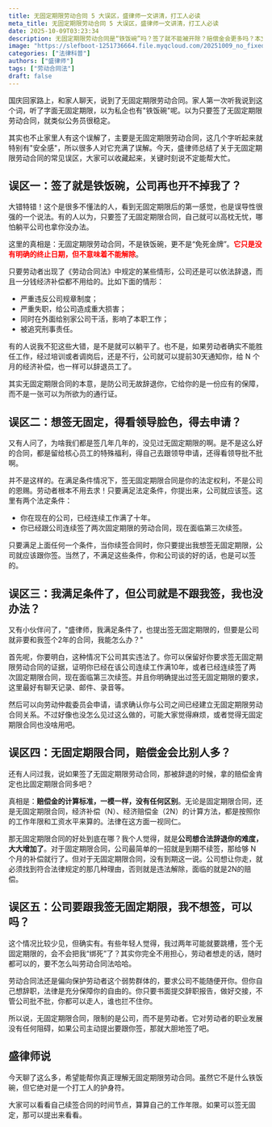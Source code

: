 ```yaml
---
title: 无固定期限劳动合同 5 大误区，盛律师一文讲清，打工人必读
meta_title: 无固定期限劳动合同 5 大误区，盛律师一文讲清，打工人必读
date: 2025-10-09T03:23:34
description: 无固定期限劳动合同是“铁饭碗”吗？签了就不能被开除？赔偿金会更多吗？本文将一次性讲清关于它的五大常见误区。你将了解到：它并非“免死金牌”，员工严重违规或不胜任工作，公司仍可依法解除；满足法定条件（工龄满十年或第三次续签）后，签订它是你的法定权利，而非公司恩赐；公司拒签属违法行为；其经济补偿金（N/2N）计算方式与固定期限合同完全一样。它真正的价值在于，公司不能再以“合同到期不续签”为由轻易让你走人，大大提高了辞退门槛。本文旨在帮你正确认识这份打工人的“护身符”，依法维护自身权益。
image: "https://slefboot-1251736664.file.myqcloud.com/20251009_no_fixed_term.webp"
categories: ["法律科普"]
authors: ["盛律师"]
tags: ["劳动合同法"]
draft: false
---
```


国庆回家路上，和家人聊天，说到了无固定期限劳动合同。家人第一次听我说到这个词，听了字面无固定期限，以为私企也有"铁饭碗"呢。以为只要签了无固定期限劳动合同，就类似公务员很稳定。

其实也不止家里人有这个误解了，主要是无固定期限劳动合同，这几个字听起来就特别有"安全感"，所以很多人对它充满了误解。今天，盛律师总结了关于无固定期限劳动合同的常见误区，大家可以收藏起来，关键时刻说不定能帮大忙。

## 误区一：签了就是铁饭碗，公司再也开不掉我了？

大错特错！这个是很多不懂法的人，看到无固定期限后的第一感觉，也是误导性很强的一个说法。有的人以为，只要签了无固定期限合同，自己就可以高枕无忧，哪怕躺平公司也拿你没办法。

这里的真相是：无固定期限劳动合同，不是铁饭碗，更不是“免死金牌”。**<span style="color: red;">它只是没有明确的终止日期，但不意味着不能解除</span>**。

只要劳动者出现了《劳动合同法》中规定的某些情形，公司还是可以依法辞退，而且一分钱经济补偿都不用给的。比如下面的情形：

- 严重违反公司规章制度；
- 严重失职，给公司造成重大损害；
- 同时在外面给别家公司干活，影响了本职工作；
- 被追究刑事责任。

有的人说我不犯这些大错，是不是就可以躺平了。也不是，如果劳动者确实不能胜任工作，经过培训或者调岗后，还是不行，公司就可以提前30天通知你，给 N 个月的经济补偿，也一样可以辞退员工了。

其实无固定期限合同的本意，是防公司无故辞退你，它给你的是一份应有的保障，而不是一张可以为所欲为的通行证。

## 误区二：想签无固定，得看领导脸色，得去申请？

又有人问了，为啥我们都是签几年几年的，没见过无固定期限的啊。是不是这么好的合同，都是留给核心员工的特殊福利，得自己去跟领导申请，还得看领导批不批啊。

并不是这样的。在满足条件情况下，签无固定期限合同是你的法定权利，不是公司的恩赐。劳动者根本不用去求！只要满足法定条件，你提出来，公司就应该签。这里有两个法定条件：

- 你在现在的公司，已经连续工作满了十年。
- 你已经跟公司连续签了两次固定期限的劳动合同，现在面临第三次续签。

只要满足上面任何一个条件，当你续签合同时，你只要提出我想签无固定期限，公司就应该跟你签。当然了，不满足这些条件，你和公司谈的好的话，也是可以签的。

## 误区三：我满足条件了，但公司就是不跟我签，我也没办法？

又有小伙伴问了，"盛律师，我满足条件了，也提出签无固定期限的，但要是公司就非要和我签个2年的合同，我能怎么办？"

首先呢，你要明白，这种情况下公司其实违法了。你可以保留好你要求签无固定期限劳动合同的证据，证明你已经在该公司连续工作满10年，或者已经连续签了两次固定期限合同，现在面临第三次续签。并且你明确提出过签无固定期限的要求，这里最好有聊天记录、邮件、录音等。

然后可以向劳动仲裁委员会申请，请求确认你与公司之间已经建立无固定期限劳动合同关系。不过好像也没怎么见过这么做的，可能大家觉得麻烦，或者觉得无固定期限合同也没啥用吧。

## 误区四：无固定期限合同，赔偿金会比别人多？

还有人问过我，说如果签了无固定期限劳动合同，那被辞退的时候，拿的赔偿金肯定也比固定期限合同多吧？

真相是：**赔偿金的计算标准，一模一样，没有任何区别**。无论是固定期限合同，还是无固定期限合同，经济补偿（N）、经济赔偿金（2N）的计算方法，都是按照你的工作年限和工资水平来算的。法律在这方面一视同仁。

那无固定期限合同的好处到底在哪？我个人觉得，就是**公司想合法辞退你的难度，大大增加了**。对于固定期限合同，公司最简单的一招就是到期不续签，那给够 N 个月的补偿就行了。但对于无固定期限合同，没有到期这一说。公司想让你走，就必须找到符合法律规定的那几种理由，否则就是违法解除，面临的就是2N的赔偿。

## 误区五：公司要跟我签无固定期限，我不想签，可以吗？

这个情况比较少见，但确实有。有些年轻人觉得，我过两年可能就要跳槽，签个无固定期限的，会不会把我“绑死”了？其实你完全不用担心，劳动者想走的话，随时都可以的，要不怎么叫劳动合同法哈哈。

劳动合同法还是偏向保护劳动者这个弱势群体的，要求公司不能随便开你。但你自己想辞职，法律是充分保障你的自由的。你只要书面提交辞职报告，做好交接，不管公司批不批，你都可以走人，谁也拦不住你。

所以说，无固定期限合同，限制的是公司，而不是劳动者。它对劳动者的职业发展没有任何阻碍，如果公司主动提出要跟你签，那就大胆地签了吧。

## 盛律师说

今天聊了这么多，希望能帮你真正理解无固定期限劳动合同。虽然它不是什么铁饭碗，但它绝对是一个打工人的护身符。

大家可以看看自己续签合同的时间节点，算算自己的工作年限。如果可以签无固定，那可以提出来看看。